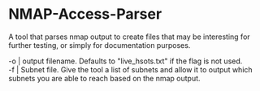 # NMAP-Access-Parser
A tool that parses nmap output to create files that may be interesting for further testing, or simply for documentation purposes.

-o | output filename. Defaults to "live_hsots.txt" if the flag is not used.  
-f | Subnet file. Give the tool a list of subnets and allow it to output which subnets you are able to reach based on the nmap output.
